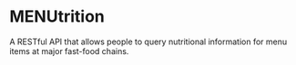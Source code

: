 # MENUtrition

A RESTful API that allows people to query nutritional information for menu items at major fast-food chains.
